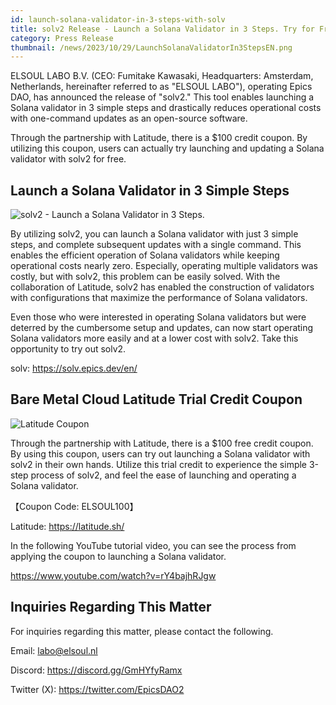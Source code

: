 ```yaml
---
id: launch-solana-validator-in-3-steps-with-solv
title: solv2 Release - Launch a Solana Validator in 3 Steps. Try for Free with Latitude Coupon.
category: Press Release
thumbnail: /news/2023/10/29/LaunchSolanaValidatorIn3StepsEN.png
---
```


ELSOUL LABO B.V. (CEO: Fumitake Kawasaki, Headquarters: Amsterdam, Netherlands, hereinafter referred to as "ELSOUL LABO"), operating Epics DAO, has announced the release of "solv2." This tool enables launching a Solana validator in 3 simple steps and drastically reduces operational costs with one-command updates as an open-source software.

Through the partnership with Latitude, there is a $100 credit coupon. By utilizing this coupon, users can actually try launching and updating a Solana validator with solv2 for free.

## Launch a Solana Validator in 3 Simple Steps

![solv2 - Launch a Solana Validator in 3 Steps.](/news/2023/10/29/solvEN.png)

By utilizing solv2, you can launch a Solana validator with just 3 simple steps, and complete subsequent updates with a single command. This enables the efficient operation of Solana validators while keeping operational costs nearly zero. Especially, operating multiple validators was costly, but with solv2, this problem can be easily solved. With the collaboration of Latitude, solv2 has enabled the construction of validators with configurations that maximize the performance of Solana validators.

Even those who were interested in operating Solana validators but were deterred by the cumbersome setup and updates, can now start operating Solana validators more easily and at a lower cost with solv2. Take this opportunity to try out solv2.

solv: https://solv.epics.dev/en/

## Bare Metal Cloud Latitude Trial Credit Coupon

![Latitude Coupon](/news/2023/10/29/LatitudeCoupon.png)

Through the partnership with Latitude, there is a $100 free credit coupon. By using this coupon, users can try out launching a Solana validator with solv2 in their own hands. Utilize this trial credit to experience the simple 3-step process of solv2, and feel the ease of launching and operating a Solana validator.

【Coupon Code: ELSOUL100】

Latitude: https://latitude.sh/

In the following YouTube tutorial video, you can see the process from applying the coupon to launching a Solana validator.

https://www.youtube.com/watch?v=rY4bajhRJgw

## Inquiries Regarding This Matter

For inquiries regarding this matter, please contact the following.

Email: labo@elsoul.nl

Discord: https://discord.gg/GmHYfyRamx

Twitter (X): https://twitter.com/EpicsDAO2
